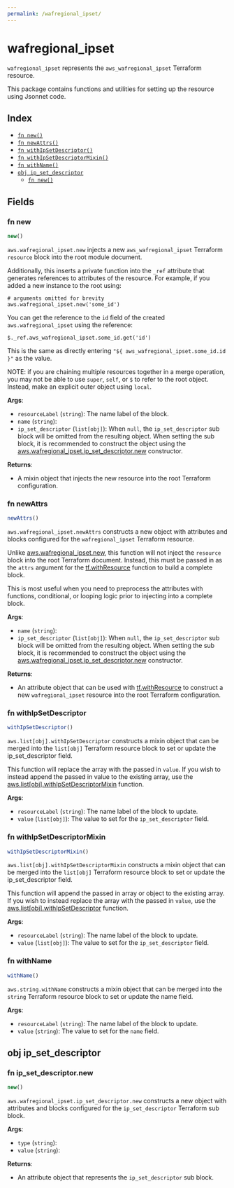 ```yaml
---
permalink: /wafregional_ipset/
---
```


# wafregional_ipset

`wafregional_ipset` represents the `aws_wafregional_ipset` Terraform resource.



This package contains functions and utilities for setting up the resource using Jsonnet code.


## Index

* [`fn new()`](#fn-new)
* [`fn newAttrs()`](#fn-newattrs)
* [`fn withIpSetDescriptor()`](#fn-withipsetdescriptor)
* [`fn withIpSetDescriptorMixin()`](#fn-withipsetdescriptormixin)
* [`fn withName()`](#fn-withname)
* [`obj ip_set_descriptor`](#obj-ip_set_descriptor)
  * [`fn new()`](#fn-ip_set_descriptornew)

## Fields

### fn new

```ts
new()
```


`aws.wafregional_ipset.new` injects a new `aws_wafregional_ipset` Terraform `resource`
block into the root module document.

Additionally, this inserts a private function into the `_ref` attribute that generates references to attributes of the
resource. For example, if you added a new instance to the root using:

    # arguments omitted for brevity
    aws.wafregional_ipset.new('some_id')

You can get the reference to the `id` field of the created `aws.wafregional_ipset` using the reference:

    $._ref.aws_wafregional_ipset.some_id.get('id')

This is the same as directly entering `"${ aws_wafregional_ipset.some_id.id }"` as the value.

NOTE: if you are chaining multiple resources together in a merge operation, you may not be able to use `super`, `self`,
or `$` to refer to the root object. Instead, make an explicit outer object using `local`.

**Args**:
  - `resourceLabel` (`string`): The name label of the block.
  - `name` (`string`): 
  - `ip_set_descriptor` (`list[obj]`):  When `null`, the `ip_set_descriptor` sub block will be omitted from the resulting object. When setting the sub block, it is recommended to construct the object using the [aws.wafregional_ipset.ip_set_descriptor.new](#fn-wafregional_ipsetip_set_descriptornew) constructor.

**Returns**:
- A mixin object that injects the new resource into the root Terraform configuration.


### fn newAttrs

```ts
newAttrs()
```


`aws.wafregional_ipset.newAttrs` constructs a new object with attributes and blocks configured for the `wafregional_ipset`
Terraform resource.

Unlike [aws.wafregional_ipset.new](#fn-wafregional_ipsetnew), this function will not inject the `resource`
block into the root Terraform document. Instead, this must be passed in as the `attrs` argument for the
[tf.withResource](https://github.com/tf-libsonnet/core/tree/main/docs#fn-withresource) function to build a complete block.

This is most useful when you need to preprocess the attributes with functions, conditional, or looping logic prior to
injecting into a complete block.

**Args**:
  - `name` (`string`): 
  - `ip_set_descriptor` (`list[obj]`):  When `null`, the `ip_set_descriptor` sub block will be omitted from the resulting object. When setting the sub block, it is recommended to construct the object using the [aws.wafregional_ipset.ip_set_descriptor.new](#fn-wafregional_ipsetip_set_descriptornew) constructor.

**Returns**:
  - An attribute object that can be used with [tf.withResource](https://github.com/tf-libsonnet/core/tree/main/docs#fn-withresource) to construct a new `wafregional_ipset` resource into the root Terraform configuration.


### fn withIpSetDescriptor

```ts
withIpSetDescriptor()
```

`aws.list[obj].withIpSetDescriptor` constructs a mixin object that can be merged into the `list[obj]`
Terraform resource block to set or update the ip_set_descriptor field.

This function will replace the array with the passed in `value`. If you wish to instead append the
passed in value to the existing array, use the [aws.list[obj].withIpSetDescriptorMixin](TODO) function.


**Args**:
  - `resourceLabel` (`string`): The name label of the block to update.
  - `value` (`list[obj]`): The value to set for the `ip_set_descriptor` field.


### fn withIpSetDescriptorMixin

```ts
withIpSetDescriptorMixin()
```

`aws.list[obj].withIpSetDescriptorMixin` constructs a mixin object that can be merged into the `list[obj]`
Terraform resource block to set or update the ip_set_descriptor field.

This function will append the passed in array or object to the existing array. If you wish
to instead replace the array with the passed in `value`, use the [aws.list[obj].withIpSetDescriptor](TODO)
function.


**Args**:
  - `resourceLabel` (`string`): The name label of the block to update.
  - `value` (`list[obj]`): The value to set for the `ip_set_descriptor` field.


### fn withName

```ts
withName()
```

`aws.string.withName` constructs a mixin object that can be merged into the `string`
Terraform resource block to set or update the name field.



**Args**:
  - `resourceLabel` (`string`): The name label of the block to update.
  - `value` (`string`): The value to set for the `name` field.


## obj ip_set_descriptor



### fn ip_set_descriptor.new

```ts
new()
```


`aws.wafregional_ipset.ip_set_descriptor.new` constructs a new object with attributes and blocks configured for the `ip_set_descriptor`
Terraform sub block.



**Args**:
  - `type` (`string`): 
  - `value` (`string`): 

**Returns**:
  - An attribute object that represents the `ip_set_descriptor` sub block.
